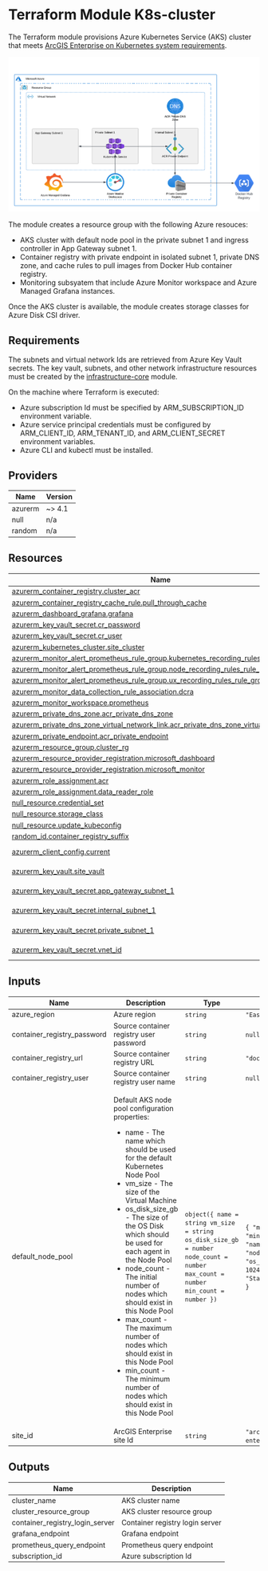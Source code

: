 <!-- BEGIN_TF_DOCS -->
# Terraform Module K8s-cluster

The Terraform module provisions Azure Kubernetes Service (AKS) cluster
that meets [ArcGIS Enterprise on Kubernetes system requirements](https://enterprise-k8s.arcgis.com/en/latest/deploy/deploy-a-cluster-in-azure-kubernetes-service.htm).

![Azure Kubernetes Service (AKS) cluster](k8s-cluster.png "Azure Kubernetes Service (AKS) cluster")

The module creates a resource group with the following Azure resouces:

* AKS cluster with default node pool in the private subnet 1 and ingress controller in App Gateway subnet 1.
* Container registry with private endpoint in isolated subnet 1, private DNS zone, and cache rules to pull images from Docker Hub container registry.
* Monitoring subsyatem that include Azure Monitor workspace and Azure Managed Grafana instances.

Once the AKS cluster is available, the module creates storage classes for Azure Disk CSI driver.

## Requirements

The subnets and virtual network Ids are retrieved from Azure Key Vault secrets. The key vault, subnets, and other
network infrastructure resources must be created by the [infrastructure-core](../infrastructure-core) module.

On the machine where Terraform is executed:

* Azure subscription Id must be specified by ARM_SUBSCRIPTION_ID environment variable.
* Azure service principal credentials must be configured by ARM_CLIENT_ID, ARM_TENANT_ID, and ARM_CLIENT_SECRET environment variables.
* Azure CLI and kubectl must be installed.

## Providers

| Name | Version |
|------|---------|
| azurerm | ~> 4.1 |
| null | n/a |
| random | n/a |

## Resources

| Name | Type |
|------|------|
| [azurerm_container_registry.cluster_acr](https://registry.terraform.io/providers/hashicorp/azurerm/latest/docs/resources/container_registry) | resource |
| [azurerm_container_registry_cache_rule.pull_through_cache](https://registry.terraform.io/providers/hashicorp/azurerm/latest/docs/resources/container_registry_cache_rule) | resource |
| [azurerm_dashboard_grafana.grafana](https://registry.terraform.io/providers/hashicorp/azurerm/latest/docs/resources/dashboard_grafana) | resource |
| [azurerm_key_vault_secret.cr_password](https://registry.terraform.io/providers/hashicorp/azurerm/latest/docs/resources/key_vault_secret) | resource |
| [azurerm_key_vault_secret.cr_user](https://registry.terraform.io/providers/hashicorp/azurerm/latest/docs/resources/key_vault_secret) | resource |
| [azurerm_kubernetes_cluster.site_cluster](https://registry.terraform.io/providers/hashicorp/azurerm/latest/docs/resources/kubernetes_cluster) | resource |
| [azurerm_monitor_alert_prometheus_rule_group.kubernetes_recording_rules_rule_group](https://registry.terraform.io/providers/hashicorp/azurerm/latest/docs/resources/monitor_alert_prometheus_rule_group) | resource |
| [azurerm_monitor_alert_prometheus_rule_group.node_recording_rules_rule_group](https://registry.terraform.io/providers/hashicorp/azurerm/latest/docs/resources/monitor_alert_prometheus_rule_group) | resource |
| [azurerm_monitor_alert_prometheus_rule_group.ux_recording_rules_rule_group](https://registry.terraform.io/providers/hashicorp/azurerm/latest/docs/resources/monitor_alert_prometheus_rule_group) | resource |
| [azurerm_monitor_data_collection_rule_association.dcra](https://registry.terraform.io/providers/hashicorp/azurerm/latest/docs/resources/monitor_data_collection_rule_association) | resource |
| [azurerm_monitor_workspace.prometheus](https://registry.terraform.io/providers/hashicorp/azurerm/latest/docs/resources/monitor_workspace) | resource |
| [azurerm_private_dns_zone.acr_private_dns_zone](https://registry.terraform.io/providers/hashicorp/azurerm/latest/docs/resources/private_dns_zone) | resource |
| [azurerm_private_dns_zone_virtual_network_link.acr_private_dns_zone_virtual_network_link](https://registry.terraform.io/providers/hashicorp/azurerm/latest/docs/resources/private_dns_zone_virtual_network_link) | resource |
| [azurerm_private_endpoint.acr_private_endpoint](https://registry.terraform.io/providers/hashicorp/azurerm/latest/docs/resources/private_endpoint) | resource |
| [azurerm_resource_group.cluster_rg](https://registry.terraform.io/providers/hashicorp/azurerm/latest/docs/resources/resource_group) | resource |
| [azurerm_resource_provider_registration.microsoft_dashboard](https://registry.terraform.io/providers/hashicorp/azurerm/latest/docs/resources/resource_provider_registration) | resource |
| [azurerm_resource_provider_registration.microsoft_monitor](https://registry.terraform.io/providers/hashicorp/azurerm/latest/docs/resources/resource_provider_registration) | resource |
| [azurerm_role_assignment.acr](https://registry.terraform.io/providers/hashicorp/azurerm/latest/docs/resources/role_assignment) | resource |
| [azurerm_role_assignment.data_reader_role](https://registry.terraform.io/providers/hashicorp/azurerm/latest/docs/resources/role_assignment) | resource |
| [null_resource.credential_set](https://registry.terraform.io/providers/hashicorp/null/latest/docs/resources/resource) | resource |
| [null_resource.storage_class](https://registry.terraform.io/providers/hashicorp/null/latest/docs/resources/resource) | resource |
| [null_resource.update_kubeconfig](https://registry.terraform.io/providers/hashicorp/null/latest/docs/resources/resource) | resource |
| [random_id.container_registry_suffix](https://registry.terraform.io/providers/hashicorp/random/latest/docs/resources/id) | resource |
| [azurerm_client_config.current](https://registry.terraform.io/providers/hashicorp/azurerm/latest/docs/data-sources/client_config) | data source |
| [azurerm_key_vault.site_vault](https://registry.terraform.io/providers/hashicorp/azurerm/latest/docs/data-sources/key_vault) | data source |
| [azurerm_key_vault_secret.app_gateway_subnet_1](https://registry.terraform.io/providers/hashicorp/azurerm/latest/docs/data-sources/key_vault_secret) | data source |
| [azurerm_key_vault_secret.internal_subnet_1](https://registry.terraform.io/providers/hashicorp/azurerm/latest/docs/data-sources/key_vault_secret) | data source |
| [azurerm_key_vault_secret.private_subnet_1](https://registry.terraform.io/providers/hashicorp/azurerm/latest/docs/data-sources/key_vault_secret) | data source |
| [azurerm_key_vault_secret.vnet_id](https://registry.terraform.io/providers/hashicorp/azurerm/latest/docs/data-sources/key_vault_secret) | data source |

## Inputs

| Name | Description | Type | Default | Required |
|------|-------------|------|---------|:--------:|
| azure_region | Azure region | `string` | `"East US"` | no |
| container_registry_password | Source container registry user password | `string` | `null` | no |
| container_registry_url | Source container registry URL | `string` | `"docker.io"` | no |
| container_registry_user | Source container registry user name | `string` | `null` | no |
| default_node_pool | <p>Default AKS node pool configuration properties:</p>   <ul>   <li>name - The name which should be used for the default Kubernetes Node Pool</li>   <li>vm_size - The size of the Virtual Machine</li>   <li>os_disk_size_gb - The size of the OS Disk which should be used for each agent in the Node Pool</li>   <li>node_count - The initial number of nodes which should exist in this Node Pool</li>   <li>max_count - The maximum number of nodes which should exist in this Node Pool</li>   <li>min_count - The minimum number of nodes which should exist in this Node Pool</li>   </ul> | ```object({ name = string vm_size = string os_disk_size_gb = number node_count = number max_count = number min_count = number })``` | ```{ "max_count": 8, "min_count": 4, "name": "default", "node_count": 4, "os_disk_size_gb": 1024, "vm_size": "Standard_D4s_v5" }``` | no |
| site_id | ArcGIS Enterprise site Id | `string` | `"arcgis-enterprise"` | no |

## Outputs

| Name | Description |
|------|-------------|
| cluster_name | AKS cluster name |
| cluster_resource_group | AKS cluster resource group |
| container_registry_login_server | Container registry login server |
| grafana_endpoint | Grafana endpoint |
| prometheus_query_endpoint | Prometheus query endpoint |
| subscription_id | Azure subscription Id |
<!-- END_TF_DOCS -->